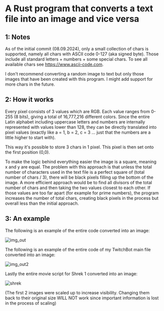 # A Rust program that converts a text file into an image and vice versa


## 1: Notes

As of the initial commit (08.09.2024), only a small collection of chars is supported, namely all chars with ASCII code 0-127 (aka signed byte).
Those include all standard letters + numbers + some special chars. To see all available chars see https://www.ascii-code.com.

I don't recommend converting a random image to text but only those images that have been created with this program. I might add support for more chars in the future.

## 2: How it works

Every pixel consists of 3 values which are RGB. Each value ranges from 0-255 (8 bits), giving a total of 16,777,216 different colors. Since the entire Latin alphabet including
uppercase letters and numbers are internally represented with values lower than 128, they can be directly translated into pixel values (exactly like a = 1, b = 2, c = 3 ... just that
the numbers are a little higher to start with). 

This way it's possible to store 3 chars in 1 pixel. This pixel is then set onto the first position (0,0). 

To make the logic behind everything easier the image is a square, meaning x and y are equal. The problem with this approach is that unless the total number of characters used in the text file is a
perfect square of (total number of chars / 3), there will be black pixels filling up the bottom of the image. A more efficient approach would be to find all divisors of the
total number of chars and then taking the two values closest to each other. If those values are too far apart (for example for prime numbers), the program increases the number
of total chars, creating black pixels in the process but overall less than the initial approach.

## 3: An example

The following is an example of the entire code converted into an image:


![img_out](https://github.com/user-attachments/assets/fb493cf7-b738-4be7-aedb-fac996a964e0)


The following is an example of the entire code of my TwitchBot main file converted into an image:


![img_out2](https://github.com/user-attachments/assets/0e714fb6-c2ce-448e-a400-f6e4e0fb08da)


Lastly the entire movie script for Shrek 1 converted into an image:


![shrek](https://github.com/user-attachments/assets/bab8b069-ccf7-43b0-ba4c-570ad4de54be)


(The first 2 images were scaled up to increase visibility. Changing them back to their original size WILL NOT work since important information is lost in the process of scaling)
